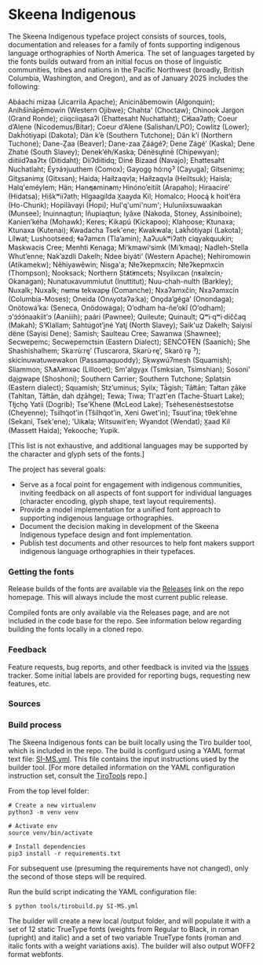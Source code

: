 # Skeena Indigenous

The Skeena Indigenous typeface project consists of sources, tools, documentation and releases for a family of fonts supporting indigenous language orthographies of North America. The set of languages targeted by the fonts builds outward from an initial focus on those of linguistic communities, tribes and nations in the Pacific Northwest (broadly, British Columbia, Washington, and Oregon), and as of January 2025 includes the following:

Abáachi mizaa (Jicarrila Apache); Anicinâbemowin (Algonquin); Anihšināpēmowin (Western Ojibwe); Chahta' (Choctaw); Chinook Jargon (Grand Ronde); ciiqciiqasaʔi (Ehattesaht Nuchatlaht); C̕išaaʔatḥ; Coeur d’Alene (Nicodemus/Bitar); Coeur d’Alene (Salishan/LPO); Cowlitz (Lower); Dakȟótiyapi (Dakota); Dän kʼè (Southern Tutchone); Dän kʼí (Northern Tuchone); Dane-Ẕaa (Beaver); Dane-zaa Ẕáágéʔ; Dene Zágéʼ (Kaska); Dene Zhatıé (South Slavey); Denek’éh/Kaska; Dënësųłinë́ (Chipewyan); diitiidʔaaʔtx̣ (Ditidaht); DiiɁdiitidq; Diné Bizaad (Navajo); Ehattesaht Nuchatlaht; Éyɂáɂjuuthem (Comox); Gayogo̱ hó꞉nǫˀ (Cayuga); Gitsenimx̱; Gitx̲sanimx̲ (Gitxsan); Haida; Haíłzaqvḷa; Haíɫzaqvḷa (Heiltsuk); Haisla; Halq'eméylem; Hän; Hən̓q̓əmin̓əm̓; Hinónoʼeitíít (Arapaho); Hiraaciré’ (Hidatsa); Ḥiškʷiiʔatḥ; Hlg̱aagilda X̱aayda Kil; Homalco; Hoocą́ k hoit’éra (Ho-Chunk); Hopilàvayi (Hopi); Hul'q'umi'num'; Huluníixsuwaakan (Munsee); Inuinnaqtun; Iñupiaqtun; Iyâxe (Nakoda, Stoney, Assiniboine); Kanien’kéha (Mohawk); Keres; Kikapú (Kickapoo); Klahoose; Ktunaxa; Ktunaxa (Kutenai); Kwadacha Tsek'ene; Kwak̓wala; Lakȟótiyapi (Lakota); Líl̓wat; Lushootseed; ɬəʔamɛn (Tla’amin); ƛaʔuukʷiʔatḥ ciqyakquukin; Maskwacis Cree; Menhti Kenaga; Miꞌkmawiꞌsimk (Mi’kmaq); Nadleh-Stella Whut’enne; Nak’azdli Dakelh; Ndee biyáti’ (Western Apache); Nehiromowin (Atikamekw); Nêhiyawêwin; Nisga'a; Nłeʔkepmxcín; Nłeʔkepmxcin (Thompson); Nooksack; Northern St̓át̓imcets; Nsyilxcən (n̓səl̓xcin̓, Okanagan); Nunatuĸavummiutut (Inuttitut); Nuu-chah-nulth (Barkley); Nuxalk; Nuxalk; nʉmʉ tekwapʉ̱ (Comanche); Nxaʔamxčín; Nxaʔamxcín (Columbia-Moses); Oneida (Onʌyotaʔa:ka); Onǫda’géga’ (Onondaga); Onötowá’ka꞉ (Seneca, Onödowága); Oʼodham ha-ñeʼokĭ (Oʼodham); ɔ’ɔ́ɔ́ɔ́naakíit’ɔ (Aaniiih); paári (Pawnee); Quileute; Quinault; Qʷi·qʷi·diččaq (Makah); S’Klallam; Sahtúgot’įné Yatı̨́ (North Slavey); Saik'uz Dakelh; Saı́yısı́ dëne (Sayisi Dene); Samish; Saulteau Cree; Sawanwa (Shawnee); Secwepemc; Secwepemctsin (Eastern Dialect); SENĆOŦEN (Saanich); She Shashishalhem; Ska꞉rù꞉rę’ (Tuscarora, Skarù·rę’, Skarò˙rə̨ ˀ); skicinuwatuwewakon (Passamaquoddy); Sḵwx̱wú7mesh (Squamish); Sliammon; Sƛ̓aƛ̓imxǝc (Lillooet); Sm'algya̱x (Tsmksian, Tsimshian); Sosoni' da̱i̱gwape (Shoshoni); Southern Carrier; Southern Tutchone; Splatsin (Eastern dialect); Squamish; Stz’uminus; Syilx; Tā̀gish; Tāłtān; Tałtan ẕāke (Tahltan, Tāłtān, dah dẕāhge); Tewa; Tiwa; Tl'azt'en (Tache-Stuart Lake); Tłįchǫ Yatiì (Dogrib); Tse'Khene (McLeod Lake); Tsėhesenėstsestotse (Cheyenne); Tsilhqot'in (Tŝilhqot’in, Xeni Gwet'in); Tsuut’ina; tθek’ehne (Sekani, Tsek'ene); ’Uik̓ala; Witsuwit’en; Wyandot (Wendat); X̱aad Kíl (Massett Haida); Yekooche; Yupik.

[This list is not exhaustive, and additional languages may be supported by the character and glyph sets of the fonts.]

The project has several goals:

* Serve as a focal point for engagement with indigenous communities, inviting feedback on all aspects of font support for individual languages (character encoding, glyph shape, text layout requirements).
* Provide a model implementation for a unified font approach to supporting indigenous language orthographies.
* Document the decision making in development of the Skeena Indigenous typeface design and font implementation.
* Publish test documents and other resources to help font makers support indigenous language orthographies in their typefaces.

### Getting the fonts

Release builds of the fonts are available via the [Releases](https://github.com/microsoft/Skeena-Indigenous-Typeface/releases) link on the repo homepage. This will always include the most current public release.

Compiled fonts are only available via the Releases page, and are not included in the code base for the repo. See information below regarding building the fonts locally in a cloned repo.

### Feedback

Feature requests, bug reports, and other feedback is invited via the [Issues](https://github.com/microsoft/Skeena-Indigenous-Typeface/issues) tracker. Some initial labels are provided for reporting bugs, requesting new features, etc.

### Sources

 

### Build process

The Skeena Indigenous fonts can be built locally using the Tiro builder tool, which is included in the repo. The build is configurd using a YAML format text file: [SI-MS.yml](https://github.com/microsoft/Skeena-Indigenous-Typeface/blob/main/SI-MS.yml). This file contains the input instructions used by the builder tool. [For more detailed information on the YAML configuration instruction set, consult the [TiroTools](https://github.com/TiroTypeworks/TiroTools/tree/master/Builder) repo.]

From the top level folder:

```
# Create a new virtualenv
python3 -m venv venv

# Activate env
source venv/bin/activate

# Install dependencies
pip3 install -r requirements.txt
```

For subsequent use (presuming the requirements have not changed), only the second of those steps will be required.

Run the build script indicating the YAML configuration file:

```
$ python tools/tirobuild.py SI-MS.yml
```
The builder will create a new local /output folder, and will populate it with a set of 12 static TrueType fonts (weights from Regular to Black, in roman (upright) and italic) and a set of two variable TrueType fonts (roman and italic fonts with a weight variations axis). The builder will also output WOFF2 format webfonts.



